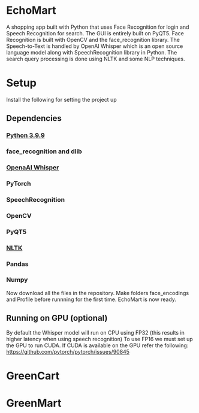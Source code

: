 # EchoMart
A shopping app built with Python that uses Face Recognition for login and Speech Recognition for search.
The GUI is entirely built on PyQT5. Face Recognition is built with OpenCV and the face_recognition library.
The Speech-to-Text is handled by OpenAI Whisper which is an open source language model along with SpeechRecognition library in Python.
The search query processing is done using NLTK and some NLP techniques.

# Setup
Install the following for setting the project up
## Dependencies
### [Python 3.9.9](https://www.python.org/downloads/release/python-399/)
### face_recognition and dlib
### [OpenaAI Whisper](https://github.com/openai/whisper)
### PyTorch
### SpeechRecognition
### OpenCV
### PyQT5
### [NLTK](https://www.nltk.org/)
### Pandas
### Numpy

Now download all the files in the repository.
Make folders face_encodings and Profile before runnning for the first time.
EchoMart is now ready.

## Running on GPU (optional)
By default the Whisper model will run on CPU using FP32 (this results in higher latency when using speech recognition)
To use FP16 we must set up the GPU to run CUDA. If CUDA is available on the GPU refer the following:
https://github.com/pytorch/pytorch/issues/90845
# GreenCart
# GreenMart
